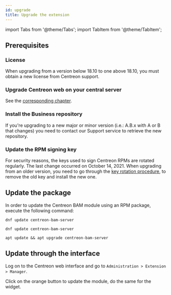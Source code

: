 ```yaml
---
id: upgrade
title: Upgrade the extension
---
```

import Tabs from '@theme/Tabs';
import TabItem from '@theme/TabItem';

## Prerequisites

### License

When upgrading from a version below 18.10 to one above 18.10, you must obtain
a new license from Centreon support.

### Upgrade Centreon web on your central server

See the [corresponding chapter](../upgrade/introduction.md).

### Install the Business repository

If you're upgrading to a new major or minor version (i.e.: A.B.x with A or B that
changes) you need to contact our Support service to retrieve the new
repository.

### Update the RPM signing key

For security reasons, the keys used to sign Centreon RPMs are rotated regularly. The last change occurred on October 14, 2021. When upgrading from an older version, you need to go through the [key rotation procedure](../security/key-rotation.md#existing-installation), to remove the old key and install the new one.

## Update the package

In order to update the Centreon BAM module using an RPM package, execute the
following command:

<Tabs groupId="sync">
<TabItem value="Alma / RHEL / Oracle Linux 8" label="Alma / RHEL / Oracle Linux 8">

```shell
dnf update centreon-bam-server
```

</TabItem>
<TabItem value="Alma / RHEL / Oracle Linux 9" label="Alma / RHEL / Oracle Linux 9">

```shell
dnf update centreon-bam-server
```

</TabItem>
<TabItem value="Debian 11" label="Debian 11">

```shell
apt update && apt upgrade centreon-bam-server
```

</TabItem>
</Tabs>

## Update through the interface

Log on to the Centreon web interface and go to `Administration > Extension >
Manager`.

Click on the orange button to update the module, do the same for the widget.
